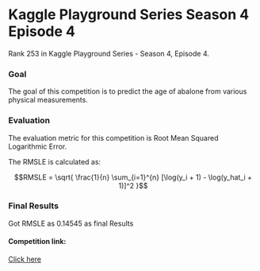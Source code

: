 
# Kaggle Playground Series Season 4 Episode 4


Rank 253 in Kaggle Playground Series - Season 4, Episode 4.

### Goal

The goal of this competition is to predict the age of abalone from various physical measurements.

### Evaluation
The evaluation metric for this competition is Root Mean Squared Logarithmic Error.

The RMSLE is calculated as:

$$RMSLE = \sqrt{ \frac{1}{n} \sum_{i=1}^{n} [\log(y_i + 1) - \log(y_hat_i + 1)]^2 }$$



 ### Final Results
 Got RMSLE as 0.14545 as final Results



 #### Competition link:
[Click here]('https://www.kaggle.com/competitions/playground-series-s4e4/overview')
